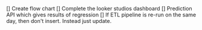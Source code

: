 [] Create flow chart
[] Complete the looker studios dashboard
[] Prediction API which gives results of regression
[] If ETL pipeline is re-run on the same day, then don't insert. Instead just update.

